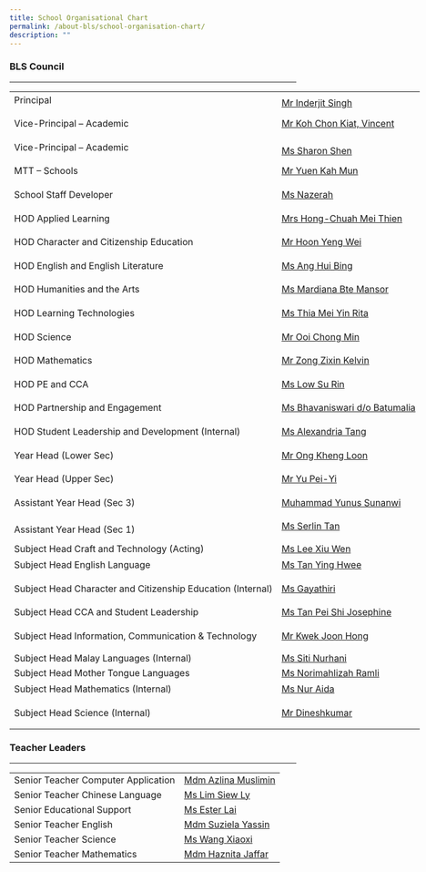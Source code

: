 ```yaml
---
title: School Organisational Chart
permalink: /about-bls/school-organisation-chart/
description: ""
---
```

### **BLS Council**
---------------

<table class="has-fixed-layout" style="box-sizing: border-box; width: 850px; table-layout: fixed;"><tbody style="box-sizing: border-box;"><tr style="box-sizing: border-box;"><td style="box-sizing: border-box; word-break: break-word;"><p style="box-sizing: border-box; margin: 0px 0px 10px; line-height: 1.6;">Principal</p></td><td style="box-sizing: border-box; word-break: break-word;"><a href="mailto:Inderjit_SINGH@schools.gov.sg" style="box-sizing: border-box; background-color: transparent; font-size: inherit; font-family: inherit; font-weight: inherit;">Mr Inderjit Singh</a></td></tr><tr style="box-sizing: border-box;"><td style="box-sizing: border-box; word-break: break-word;"><p style="box-sizing: border-box; margin: 0px 0px 10px; line-height: 1.6;">Vice-Principal – Academic</p></td><td style="box-sizing: border-box; word-break: break-word;"><p style="box-sizing: border-box; margin: 0px 0px 10px; line-height: 1.6;"><a href="mailto:koh_chon_kiat@schools.gov.sg" style="box-sizing: border-box; background-color: transparent;">Mr Koh Chon Kiat, Vincent</a></p></td></tr><tr style="box-sizing: border-box;"><td style="box-sizing: border-box; word-break: break-word;"><p style="box-sizing: border-box; margin: 0px 0px 10px; line-height: 1.6;">Vice-Principal – Academic</p></td><td style="box-sizing: border-box; word-break: break-word;"><a href="mailto:sharon_shen@schools.gov.sg" style="box-sizing: border-box; background-color: transparent; font-size: inherit; font-family: inherit; font-weight: inherit;">Ms Sharon Shen</a></td></tr><tr style="box-sizing: border-box;"><td style="box-sizing: border-box; word-break: break-word;"><p style="box-sizing: border-box; margin: 0px 0px 10px; line-height: 1.6;">MTT – Schools</p></td><td style="box-sizing: border-box; word-break: break-word;"><p style="box-sizing: border-box; margin: 0px 0px 10px; line-height: 1.6;"><a href="mailto:yuen_kah_mun@schools.gov.sg" style="box-sizing: border-box; background-color: transparent;">Mr Yuen Kah Mun</a></p></td></tr><tr style="box-sizing: border-box;"><td style="box-sizing: border-box; word-break: break-word;"><p style="box-sizing: border-box; margin: 0px 0px 10px; line-height: 1.6;">School Staff Developer</p></td><td style="box-sizing: border-box; word-break: break-word;"><p style="box-sizing: border-box; margin: 0px 0px 10px; line-height: 1.6;"><a href="mailto:nazerah_mohamed_latif@moe.edu.sg" style="box-sizing: border-box; background-color: transparent;">Ms Nazerah</a></p></td></tr><tr style="box-sizing: border-box;"><td style="box-sizing: border-box; word-break: break-word;"><p style="box-sizing: border-box; margin: 0px 0px 10px; line-height: 1.6;">HOD Applied Learning</p></td><td style="box-sizing: border-box; word-break: break-word;"><p style="box-sizing: border-box; margin: 0px 0px 10px; line-height: 1.6;"><a href="mailto:chuah_mei_thien@moe.edu.sg" style="box-sizing: border-box; background-color: transparent;">Mrs Hong-Chuah Mei Thien</a></p></td></tr><tr style="box-sizing: border-box;"><td style="box-sizing: border-box; word-break: break-word;"><p style="box-sizing: border-box; margin: 0px 0px 10px; line-height: 1.6;">HOD Character and Citizenship Education</p></td><td style="box-sizing: border-box; word-break: break-word;"><p style="box-sizing: border-box; margin: 0px 0px 10px; line-height: 1.6;"><a href="mailto:hoon_yeng_wei@moe.edu.sg" style="box-sizing: border-box; background-color: transparent;">Mr Hoon Yeng Wei</a></p></td></tr><tr style="box-sizing: border-box;"><td style="box-sizing: border-box; word-break: break-word;"><p style="box-sizing: border-box; margin: 0px 0px 10px; line-height: 1.6;">HOD English and English Literature</p></td><td style="box-sizing: border-box; word-break: break-word;"><p style="box-sizing: border-box; margin: 0px 0px 10px; line-height: 1.6;"><a href="mailto:ang_hui_bing@moe.edu.sg" style="box-sizing: border-box; background-color: transparent;">Ms Ang Hui Bing</a></p></td></tr><tr style="box-sizing: border-box;"><td style="box-sizing: border-box; word-break: break-word;"><p style="box-sizing: border-box; margin: 0px 0px 10px; line-height: 1.6;">HOD Humanities and the Arts</p></td><td style="box-sizing: border-box; word-break: break-word;"><p style="box-sizing: border-box; margin: 0px 0px 10px; line-height: 1.6;"><a href="mailto:mardiana_mansor@moe.edu.sg" style="box-sizing: border-box; background-color: transparent;">Ms Mardiana Bte Mansor</a></p></td></tr><tr style="box-sizing: border-box;"><td style="box-sizing: border-box; word-break: break-word;"><p style="box-sizing: border-box; margin: 0px 0px 10px; line-height: 1.6;">HOD Learning Technologies</p></td><td style="box-sizing: border-box; word-break: break-word;"><p style="box-sizing: border-box; margin: 0px 0px 10px; line-height: 1.6;"><a href="mailto:thia_mei_yin_rita@moe.edu.sg" style="box-sizing: border-box; background-color: transparent;">Ms Thia Mei Yin Rita</a></p></td></tr><tr style="box-sizing: border-box;"><td style="box-sizing: border-box; word-break: break-word;"><p style="box-sizing: border-box; margin: 0px 0px 10px; line-height: 1.6;">HOD Science</p></td><td style="box-sizing: border-box; word-break: break-word;"><p style="box-sizing: border-box; margin: 0px 0px 10px; line-height: 1.6;"><a href="mailto:ooi_chong_min@moe.edu.sg" style="box-sizing: border-box; background-color: transparent;">Mr Ooi Chong Min</a></p></td></tr><tr style="box-sizing: border-box;"><td style="box-sizing: border-box; word-break: break-word;"><p style="box-sizing: border-box; margin: 0px 0px 10px; line-height: 1.6;">HOD Mathematics</p></td><td style="box-sizing: border-box; word-break: break-word;"><p style="box-sizing: border-box; margin: 0px 0px 10px; line-height: 1.6;"><a href="mailto:zong_zixin_kelvin@moe.edu.sg" style="box-sizing: border-box; background-color: transparent;">Mr Zong Zixin Kelvin</a></p></td></tr><tr style="box-sizing: border-box;"><td style="box-sizing: border-box; word-break: break-word;"><p style="box-sizing: border-box; margin: 0px 0px 10px; line-height: 1.6;">HOD PE and CCA</p></td><td style="box-sizing: border-box; word-break: break-word;"><p style="box-sizing: border-box; margin: 0px 0px 10px; line-height: 1.6;"><a href="mailto:low_su_rin@moe.edu.sg" style="box-sizing: border-box; background-color: transparent;">Ms Low Su Rin</a></p></td></tr><tr style="box-sizing: border-box;"><td style="box-sizing: border-box; word-break: break-word;"><p style="box-sizing: border-box; margin: 0px 0px 10px; line-height: 1.6;">HOD Partnership and Engagement</p></td><td style="box-sizing: border-box; word-break: break-word;"><p style="box-sizing: border-box; margin: 0px 0px 10px; line-height: 1.6;"><a href="mailto:Bhavaniswari_B@moe.edu.sg" style="box-sizing: border-box; background-color: transparent;">Ms Bhavaniswari d/o Batumalia</a></p></td></tr><tr style="box-sizing: border-box;"><td style="box-sizing: border-box; word-break: break-word;"><p style="box-sizing: border-box; margin: 0px 0px 10px; line-height: 1.6;">HOD Student Leadership and Development (Internal)</p></td><td style="box-sizing: border-box; word-break: break-word;"><p style="box-sizing: border-box; margin: 0px 0px 10px; line-height: 1.6;"><a href="mailto:alexandria_tang@moe.edu.sg" style="box-sizing: border-box; background-color: transparent;">Ms Alexandria Tang</a></p></td></tr><tr style="box-sizing: border-box;"><td style="box-sizing: border-box; word-break: break-word;"><p style="box-sizing: border-box; margin: 0px 0px 10px; line-height: 1.6;">Year Head (Lower Sec)</p></td><td style="box-sizing: border-box; word-break: break-word;"><p style="box-sizing: border-box; margin: 0px 0px 10px; line-height: 1.6;"><a href="mailto:ong_kheng_loon@moe.edu.sg" style="box-sizing: border-box; background-color: transparent;">Mr Ong Kheng Loon</a></p></td></tr><tr style="box-sizing: border-box;"><td style="box-sizing: border-box; word-break: break-word;"><p style="box-sizing: border-box; margin: 0px 0px 10px; line-height: 1.6;">Year Head (Upper Sec)</p></td><td style="box-sizing: border-box; word-break: break-word;"><p style="box-sizing: border-box; margin: 0px 0px 10px; line-height: 1.6;"><a href="mailto:Yu_Pei_Yi@moe.edu.sg" style="box-sizing: border-box; background-color: transparent;">Mr Yu Pei-Yi</a></p></td></tr><tr style="box-sizing: border-box;"><td style="box-sizing: border-box; word-break: break-word;"><p style="box-sizing: border-box; margin: 0px 0px 10px; line-height: 1.6;">Assistant Year Head (Sec 3)</p></td><td style="box-sizing: border-box; word-break: break-word;"><p style="box-sizing: border-box; margin: 0px 0px 10px; line-height: 1.6;"><a href="mailto:muhammad_yunus_sunanwi@moe.edu.sg" style="box-sizing: border-box; background-color: transparent;">Muhammad Yunus Sunanwi</a></p></td></tr><tr style="box-sizing: border-box;"><td style="box-sizing: border-box; word-break: break-word;">Assistant Year Head (Sec 1)</td><td style="box-sizing: border-box; word-break: break-word;"><p style="box-sizing: border-box; margin: 0px 0px 10px; line-height: 1.6;"><a href="mailto:tan_zhi_ying_serlin@moe.edu.sg" style="box-sizing: border-box; background-color: transparent;">Ms Serlin Tan</a></p></td></tr><tr style="box-sizing: border-box;"><td style="box-sizing: border-box; word-break: break-word;">Subject Head Craft and Technology (Acting)</td><td style="box-sizing: border-box; word-break: break-word;"><a href="mailto:lee_xiu_wen@moe.edu.sg" style="box-sizing: border-box; background-color: transparent;">Ms Lee Xiu Wen</a></td></tr><tr style="box-sizing: border-box;"><td style="box-sizing: border-box; word-break: break-word;"><p style="box-sizing: border-box; margin: 0px 0px 10px; line-height: 1.6;">Subject Head English Language</p></td><td style="box-sizing: border-box; word-break: break-word;"><p style="box-sizing: border-box; margin: 0px 0px 10px; line-height: 1.6;"><a href="mailto:tan_ying_hwee@moe.edu.sg" style="box-sizing: border-box; background-color: transparent;">Ms Tan Ying Hwee</a></p></td></tr><tr style="box-sizing: border-box;"><td style="box-sizing: border-box; word-break: break-word;"><p style="box-sizing: border-box; margin: 0px 0px 10px; line-height: 1.6;">Subject Head Character and Citizenship Education (Internal)</p></td><td style="box-sizing: border-box; word-break: break-word;"><p style="box-sizing: border-box; margin: 0px 0px 10px; line-height: 1.6;"><a href="mailto:%20gayathiri_nandakuma@moe.edu.sg" style="box-sizing: border-box; background-color: transparent;">Ms Gayathiri</a></p></td></tr><tr style="box-sizing: border-box;"><td style="box-sizing: border-box; word-break: break-word;"><p style="box-sizing: border-box; margin: 0px 0px 10px; line-height: 1.6;">Subject Head CCA and Student Leadership</p></td><td style="box-sizing: border-box; word-break: break-word;"><p style="box-sizing: border-box; margin: 0px 0px 10px; line-height: 1.6;"><a href="mailto:tan_pei_shi_josephine@moe.edu.sg" style="box-sizing: border-box; background-color: transparent;">Ms Tan Pei Shi Josephine</a></p></td></tr><tr style="box-sizing: border-box;"><td style="box-sizing: border-box; word-break: break-word;"><p style="box-sizing: border-box; margin: 0px 0px 10px; line-height: 1.6;">Subject Head&nbsp;Information, Communication &amp; Technology</p></td><td style="box-sizing: border-box; word-break: break-word;"><p style="box-sizing: border-box; margin: 0px 0px 10px; line-height: 1.6;"><a href="mailto:kwek_joon_hong@moe.edu.sg" style="box-sizing: border-box; background-color: transparent;">Mr Kwek Joon Hong</a></p></td></tr><tr style="box-sizing: border-box;"><td style="box-sizing: border-box; word-break: break-word;">Subject Head Malay Languages (Internal)</td><td style="box-sizing: border-box; word-break: break-word;"><a href="mailto:%20siti_nurhani_kamsani@moe.edu.sg" style="box-sizing: border-box; background-color: transparent;">Ms Siti Nurhani</a></td></tr><tr style="box-sizing: border-box;"><td style="box-sizing: border-box; word-break: break-word;">Subject Head Mother Tongue Languages</td><td style="box-sizing: border-box; word-break: break-word;"><a href="mailto:norimahlizah_ramli@moe.edu.sg" style="box-sizing: border-box; background-color: transparent;">Ms Norimahlizah Ramli</a></td></tr><tr style="box-sizing: border-box;"><td style="box-sizing: border-box; word-break: break-word;"><p style="box-sizing: border-box; margin: 0px 0px 10px; line-height: 1.6;">Subject Head&nbsp;Mathematics (Internal)</p></td><td style="box-sizing: border-box; word-break: break-word;"><p style="box-sizing: border-box; margin: 0px 0px 10px; line-height: 1.6;"><a href="mailto:%20nur_aida_md_khalid@moe.edu.sg" style="box-sizing: border-box; background-color: transparent;">Ms Nur Aida</a></p></td></tr><tr style="box-sizing: border-box;"><td style="box-sizing: border-box; word-break: break-word;"><p style="box-sizing: border-box; margin: 0px 0px 10px; line-height: 1.6;">Subject Head&nbsp;Science (Internal)</p></td><td style="box-sizing: border-box; word-break: break-word;"><p style="box-sizing: border-box; margin: 0px 0px 10px; line-height: 1.6;"><a href="mailto:dineshkumar_m_subramaniam@moe.edu.sg" style="box-sizing: border-box; background-color: transparent;">Mr Dineshkumar</a></p></td></tr></tbody></table>

### **Teacher Leaders**
-------------------

<table class="has-fixed-layout" style="box-sizing: border-box; width: 850px; table-layout: fixed;"><tbody style="box-sizing: border-box;"><tr style="box-sizing: border-box;"><td style="box-sizing: border-box; word-break: break-word;">Senior Teacher Computer Application</td><td style="box-sizing: border-box; word-break: break-word;"><a href="mailto:azlina_muslimin@moe.edu.sg" style="box-sizing: border-box; background-color: transparent;">Mdm Azlina Muslimin</a></td></tr><tr style="box-sizing: border-box;"><td style="box-sizing: border-box; word-break: break-word;">Senior Teacher Chinese Language</td><td style="box-sizing: border-box; word-break: break-word;"><a href="mailto:lim_siew_ly_a@moe.edu.sg" style="box-sizing: border-box; background-color: transparent;">Ms Lim Siew Ly</a></td></tr><tr style="box-sizing: border-box;"><td style="box-sizing: border-box; word-break: break-word;">Senior Educational Support</td><td style="box-sizing: border-box; word-break: break-word;"><a href="mailto:lim_siew_ly_a@moe.edu.sg" style="box-sizing: border-box; background-color: transparent;">Ms Ester Lai</a></td></tr><tr style="box-sizing: border-box;"><td style="box-sizing: border-box; word-break: break-word;">Senior Teacher English</td><td style="box-sizing: border-box; word-break: break-word;"><a href="mailto:suziela_yassin@moe.edu.sg" style="box-sizing: border-box; background-color: transparent;">Mdm Suziela Yassin</a></td></tr><tr style="box-sizing: border-box;"><td style="box-sizing: border-box; word-break: break-word;">Senior Teacher Science</td><td style="box-sizing: border-box; word-break: break-word;"><a href="mailto:wang_xiaoxi@moe.edu.sg" style="box-sizing: border-box; background-color: transparent;">Ms Wang Xiaoxi</a></td></tr><tr style="box-sizing: border-box;"><td style="box-sizing: border-box; word-break: break-word;">Senior Teacher Mathematics</td><td style="box-sizing: border-box; word-break: break-word;"><a href="mailto:haznita_jaafar@moe.edu.sg" style="box-sizing: border-box; background-color: transparent;">Mdm Haznita Jaffar</a></td></tr></tbody></table>